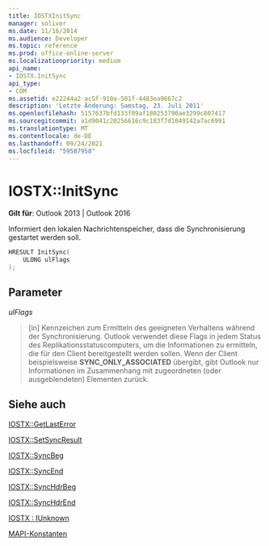 ```yaml
---
title: IOSTXInitSync
manager: soliver
ms.date: 11/16/2014
ms.audience: Developer
ms.topic: reference
ms.prod: office-online-server
ms.localizationpriority: medium
api_name:
- IOSTX.InitSync
api_type:
- COM
ms.assetid: e22244a2-ac5f-910a-501f-4483ea0667c2
description: 'Letzte Änderung: Samstag, 23. Juli 2011'
ms.openlocfilehash: 5157637bfd133f09af180253790ae3299c807417
ms.sourcegitcommit: a1d9041c20256616c9c183f7d1049142a7ac6991
ms.translationtype: MT
ms.contentlocale: de-DE
ms.lasthandoff: 09/24/2021
ms.locfileid: "59587958"
---
```

# <a name="iostxinitsync"></a>IOSTX::InitSync

  
  
**Gilt für**: Outlook 2013 | Outlook 2016 
  
Informiert den lokalen Nachrichtenspeicher, dass die Synchronisierung gestartet werden soll.
  
```cpp
HRESULT InitSync( 
    ULONG ulFlags 
);
```

## <a name="parameters"></a>Parameter

 _ulFlags_
  
> [in] Kennzeichen zum Ermitteln des geeigneten Verhaltens während der Synchronisierung. Outlook verwendet diese Flags in jedem Status des Replikationsstatuscomputers, um die Informationen zu ermitteln, die für den Client bereitgestellt werden sollen. Wenn der Client beispielsweise **SYNC_ONLY_ASSOCIATED** übergibt, gibt Outlook nur Informationen im Zusammenhang mit zugeordneten (oder ausgeblendeten) Elementen zurück. 
    
## <a name="see-also"></a>Siehe auch



[IOSTX::GetLastError](iostx-getlasterror.md)
  
[IOSTX::SetSyncResult](iostx-setsyncresult.md)
  
[IOSTX::SyncBeg](iostx-syncbeg.md)
  
[IOSTX::SyncEnd](iostx-syncend.md)
  
[IOSTX::SyncHdrBeg](iostx-synchdrbeg.md)
  
[IOSTX::SyncHdrEnd](iostx-synchdrend.md)
  
[IOSTX : IUnknown](iostxiunknown.md)


[MAPI-Konstanten](mapi-constants.md)

